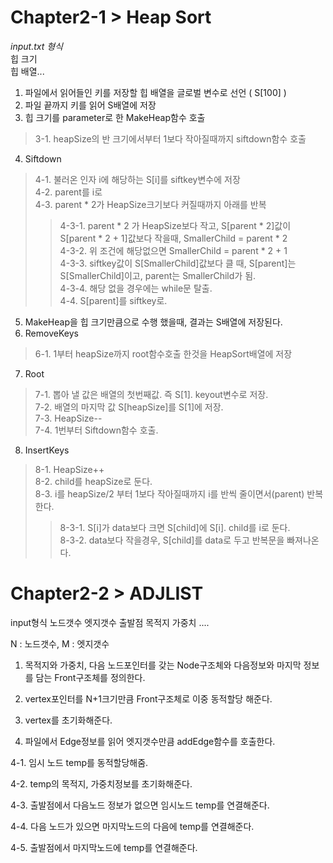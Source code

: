 # Chapter2-1 >  Heap Sort
  
_input.txt 형식_  
힙 크기  
힙 배열...  

1. 파일에서 읽어들인 키를 저장할 힙 배열을 글로벌 변수로 선언 ( S[100] )
2. 파일 끝까지 키를 읽어 S배열에 저장
3. 힙 크기를 parameter로 한 MakeHeap함수 호출
> 3-1. heapSize의 반 크기에서부터 1보다 작아질때까지 siftdown함수 호출  
  
4. Siftdown  
> 4-1. 불러온 인자 i에 해당하는 S[i]를 siftkey변수에 저장  
> 4-2. parent를 i로  
> 4-3. parent * 2가 HeapSize크기보다 커질때까지 아래를 반복
 >> 4-3-1. parent * 2 가 HeapSize보다 작고, S[parent * 2]값이 S[parent * 2 + 1]값보다 작을때, SmallerChild = parent * 2  
 >> 4-3-2. 위 조건에 해당없으면 SmallerChild = parent * 2 + 1  
 >> 4-3-3. siftkey값이 S[SmallerChild]값보다 클 때, S[parent]는 S[SmallerChild]이고, parent는 SmallerChild가 됨.  
 >> 4-3-4. 해당 없을 경우에는 while문 탈출.  
> 4-4. S[parent]를 siftkey로.  
5. MakeHeap을 힙 크기만큼으로 수행 했을때, 결과는 S배열에 저장된다.  
6. RemoveKeys  
 > 6-1. 1부터 heapSize까지 root함수호출 한것을 HeapSort배열에 저장  
7. Root  
 > 7-1. 뽑아 낼 값은 배열의 첫번째값. 즉 S[1]. keyout변수로 저장.  
 > 7-2. 배열의 마지막 값 S[heapSize]를 S[1]에 저장.  
 > 7-3. HeapSize--  
 > 7-4. 1번부터 Siftdown함수 호출.  
8. InsertKeys  
 > 8-1. HeapSize++  
 > 8-2. child를 heapSize로 둔다.  
 > 8-3. i를 heapSize/2 부터 1보다 작아질때까지 i를 반씩 줄이면서(parent) 반복한다.  
  >> 8-3-1. S[i]가 data보다 크면 S[child]에 S[i]. child를 i로 둔다.  
  >> 8-3-2. data보다 작을경우, S[child]를 data로 두고 반복문을 빠져나온다.


# Chapter2-2 >  ADJLIST

input형식
노드갯수 엣지갯수
출발점 목적지 가중치
....

N : 노드갯수, M : 엣지갯수
1. 목적지와 가중치, 다음 노드포인터를 갖는 Node구조체와 다음정보와 마지막 정보를 담는 Front구조체를 정의한다.

2. vertex포인터를 N+1크기만큼 Front구조체로 이중 동적할당 해준다.

3. vertex를 초기화해준다.

4. 파일에서 Edge정보를 읽어 엣지갯수만큼 addEdge함수를 호출한다.

  4-1. 임시 노드 temp를 동적할당해줌.
  
  4-2. temp의 목적지, 가중치정보를 초기화해준다.
  
  4-3. 출발점에서 다음노드 정보가 없으면 임시노드 temp를 연결해준다.
  
  4-4. 다음 노드가 있으면 마지막노드의 다음에 temp를 연결해준다.
  
  4-5. 출발점에서 마지막노드에 temp를 연결해준다.


